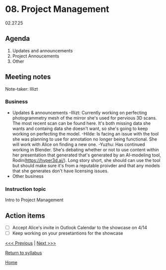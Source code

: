 # 08. Project Management
02.27.25

## Agenda
1. Updates and announcements
2. Project Annoucements
3. Other

## Meeting notes
Note-taker: Illizt 

### Business
- Updates & announcements
  -Illizt: Currently working on perfecting photogrammetry mesh of the mirror she's used for pervious 3D scans. The most recent scan can be found here. It's both missing data she wants and containg data she doesn't want, so she's going to keep working on perfecting the model.
  -Hilde: Is facing an issue with the tool she was planning to use for annotation no longer being functional. She will work with Alice on finding a new one.
  -Yuzhu: Has continued working in Blender. She's debating whether or not to use content within her presentation that generated that's generated by an AI-modeling tool, Rodin(https://hyper3d.ai/). Long story short, she should can use the tool but should make sure it's from a reputable proivder and that any models that she generates don't have licensing issues. 
- Other business

### Instruction topic
Intro to Project Management

## Action items
- [ ] Accept Alice's invite in Outlook Calendar to the showcase on 4/14
- [ ] Keep working on your presetantions for the showcase

[<<< Previous]() | [Next >>>]()

[Return to syllabus](../syllabus.md)

[Home](../README.md)
